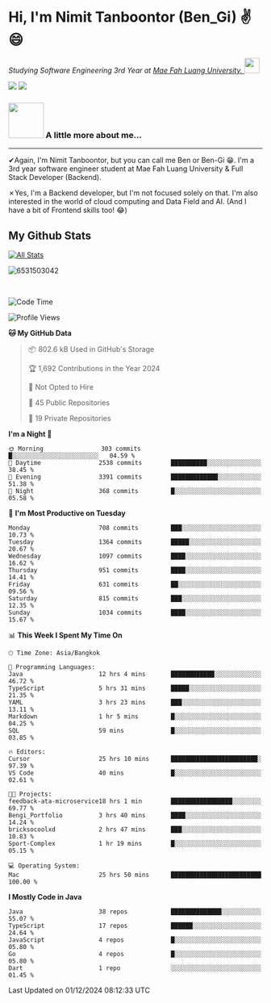 # Hi, I'm Nimit Tanboontor (Ben_Gi) ✌😄
<p><em>Studying Software Engineering 3rd Year at <a href="https://en.mfu.ac.th/home.html"> Mae Fah Luang University.
</a><img src="https://media.giphy.com/media/WUlplcMpOCEmTGBtBW/giphy.gif" width="30"> </em></p>


[![](https://img.shields.io/badge/linkedin-%230077B5.svg?style=for-the-badge&logo=linkedin)]([https://www.linkedin.com/in/thanaphoom-babparn/](https://www.linkedin.com/in/nimit-tanbooutor-798139246/))
[![](https://img.shields.io/badge/Medium-12100E?style=for-the-badge&logo=medium&logoColor=white)](https://medium.com/@nimittanbooutor)

### <img src="https://media.giphy.com/media/VgCDAzcKvsR6OM0uWg/giphy.gif" width="70"> A little more about me...  

<hr> <!-- Horizontal line -->

&#10004;Again, I'm Nimit Tanboontor, but you can call me Ben or Ben-Gi 😁. I'm a 3rd year software engineer student at Mae Fah Luang University & Full Stack Developer (Backend).

&#10007;Yes, I'm a Backend developer, but I'm not focused solely on that. I'm also interested in the world of cloud computing and Data Field and AI. (And I have a bit of Frontend skills too! 😂)


## My Github Stats

[![All Stats](https://github-readme-stats.vercel.app/api?username=6531503042&show_icons=true&theme=algolia)](https://github.com/6531503042)

<p><img align="center" src="https://github-readme-streak-stats.herokuapp.com/?user=6531503042&" alt="6531503042" /></p>

<br />


<!--START_SECTION:waka-->
![Code Time](http://img.shields.io/badge/Code%20Time-250%20hrs%2031%20mins-blue)

![Profile Views](http://img.shields.io/badge/Profile%20Views-53-blue)

**🐱 My GitHub Data** 

> 📦 802.6 kB Used in GitHub's Storage 
 > 
> 🏆 1,692 Contributions in the Year 2024
 > 
> 🚫 Not Opted to Hire
 > 
> 📜 45 Public Repositories 
 > 
> 🔑 19 Private Repositories 
 > 
**I'm a Night 🦉** 

```text
🌞 Morning                303 commits         █░░░░░░░░░░░░░░░░░░░░░░░░   04.59 % 
🌆 Daytime                2538 commits        ██████████░░░░░░░░░░░░░░░   38.45 % 
🌃 Evening                3391 commits        █████████████░░░░░░░░░░░░   51.38 % 
🌙 Night                  368 commits         █░░░░░░░░░░░░░░░░░░░░░░░░   05.58 % 
```
📅 **I'm Most Productive on Tuesday** 

```text
Monday                   708 commits         ███░░░░░░░░░░░░░░░░░░░░░░   10.73 % 
Tuesday                  1364 commits        █████░░░░░░░░░░░░░░░░░░░░   20.67 % 
Wednesday                1097 commits        ████░░░░░░░░░░░░░░░░░░░░░   16.62 % 
Thursday                 951 commits         ████░░░░░░░░░░░░░░░░░░░░░   14.41 % 
Friday                   631 commits         ██░░░░░░░░░░░░░░░░░░░░░░░   09.56 % 
Saturday                 815 commits         ███░░░░░░░░░░░░░░░░░░░░░░   12.35 % 
Sunday                   1034 commits        ████░░░░░░░░░░░░░░░░░░░░░   15.67 % 
```


📊 **This Week I Spent My Time On** 

```text
🕑︎ Time Zone: Asia/Bangkok

💬 Programming Languages: 
Java                     12 hrs 4 mins       ████████████░░░░░░░░░░░░░   46.72 % 
TypeScript               5 hrs 31 mins       █████░░░░░░░░░░░░░░░░░░░░   21.35 % 
YAML                     3 hrs 23 mins       ███░░░░░░░░░░░░░░░░░░░░░░   13.11 % 
Markdown                 1 hr 5 mins         █░░░░░░░░░░░░░░░░░░░░░░░░   04.25 % 
SQL                      59 mins             █░░░░░░░░░░░░░░░░░░░░░░░░   03.85 % 

🔥 Editors: 
Cursor                   25 hrs 10 mins      ████████████████████████░   97.39 % 
VS Code                  40 mins             █░░░░░░░░░░░░░░░░░░░░░░░░   02.61 % 

🐱‍💻 Projects: 
feedback-ata-microservice18 hrs 1 min        █████████████████░░░░░░░░   69.77 % 
Bengi_Portfolio          3 hrs 40 mins       ████░░░░░░░░░░░░░░░░░░░░░   14.24 % 
bricksocoolxd            2 hrs 47 mins       ███░░░░░░░░░░░░░░░░░░░░░░   10.83 % 
Sport-Complex            1 hr 19 mins        █░░░░░░░░░░░░░░░░░░░░░░░░   05.15 % 

💻 Operating System: 
Mac                      25 hrs 50 mins      █████████████████████████   100.00 % 
```

**I Mostly Code in Java** 

```text
Java                     38 repos            ██████████████░░░░░░░░░░░   55.07 % 
TypeScript               17 repos            ██████░░░░░░░░░░░░░░░░░░░   24.64 % 
JavaScript               4 repos             █░░░░░░░░░░░░░░░░░░░░░░░░   05.80 % 
Go                       4 repos             █░░░░░░░░░░░░░░░░░░░░░░░░   05.80 % 
Dart                     1 repo              ░░░░░░░░░░░░░░░░░░░░░░░░░   01.45 % 
```




 Last Updated on 01/12/2024 08:12:33 UTC
<!--END_SECTION:waka-->
